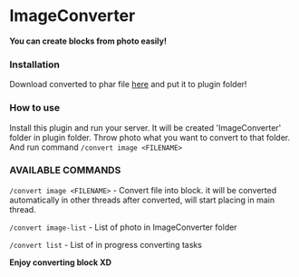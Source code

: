 # ImageConverter
**You can create blocks from photo easily!**

### Installation
Download converted to phar file [here](https://poggit.pmmp.io/ci/korado531m7/ImageConverter/~)  and put it to plugin folder!


### How to use
Install this plugin and run your server. It will be created 'ImageConverter' folder in plugin folder.
Throw photo what you want to convert to that folder. And run command
`/convert image <FILENAME>`


### AVAILABLE COMMANDS
`/convert image <FILENAME>` - Convert file into block. it will be converted automatically in other threads after converted, will start placing in main thread.

`/convert image-list` - List of photo in ImageConverter folder

`/convert list` - List of in progress converting tasks


**Enjoy converting block XD**